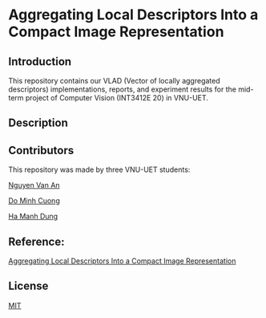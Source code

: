 # Aggregating Local Descriptors Into a Compact Image Representation

## Introduction
This repository contains our VLAD (Vector of locally aggregated descriptors) implementations, reports, and experiment results for the mid-term project of Computer Vision (INT3412E 20) in VNU-UET.
## Description

## Contributors

This repository was made by three VNU-UET students:

[Nguyen Van An](https://github.com/annguyen3112)

[Do Minh Cuong](https://github.com/mcuongdo)

[Ha Manh Dung](https://github.com/manhdungne)

## Reference:
[Aggregating Local Descriptors Into a Compact Image Representation](https://sci-hub.hkvisa.net/10.1109/cvpr.2010.5540039)

## License

[MIT](https://choosealicense.com/licenses/mit/)
